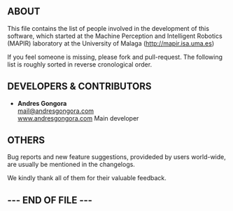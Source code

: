 <!--------------------------------------+-------------------------------------->
##                                    ABOUT
<!--------------------------------------+-------------------------------------->

This file contains the list of people involved in the development of
this software, which started at the
Machine Perception and Intelligent Robotics (MAPIR) laboratory 
at the University of Malaga (http://mapir.isa.uma.es)

If you feel someone is missing, please fork and pull-request.
The following list is roughly sorted in reverse cronological order.




<!--------------------------------------+-------------------------------------->
##                          DEVELOPERS & CONTRIBUTORS
<!--------------------------------------+-------------------------------------->

*   **Andres Gongora**  
    <mail@andresgongora.com>  
    www.andresgongora.com
    Main developer


<!--------------------------------------+-------------------------------------->
##                                    OTHERS
<!--------------------------------------+-------------------------------------->

Bug reports and new feature suggestions, provideded by users world-wide,
are usually be mentioned in the changelogs.

We kindly thank all of them for their valuable feedback.


##                              --- END OF FILE ---

